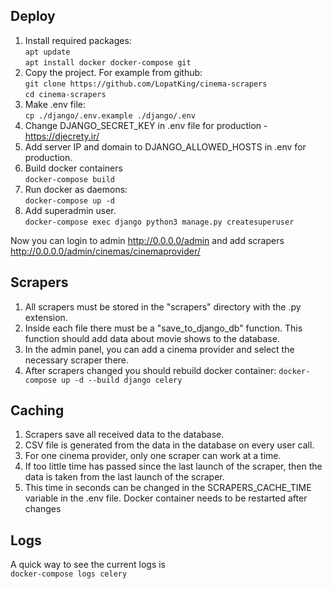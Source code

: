 ## Deploy
1. Install required packages:  
`apt update`    
`apt install docker docker-compose git`
2. Copy the project. For example from github:  
`git clone https://github.com/LopatKing/cinema-scrapers`  
`cd cinema-scrapers`
3. Make .env file:  
`cp ./django/.env.example ./django/.env`
4. Change DJANGO_SECRET_KEY in .env file for production - https://djecrety.ir/
5. Add server IP and domain to DJANGO_ALLOWED_HOSTS in .env for production.
6. Build docker containers  
`docker-compose build`
7. Run docker as daemons:  
`docker-compose up -d`
8. Add superadmin user.  
`docker-compose exec django python3 manage.py createsuperuser`

Now you can login to admin http://0.0.0.0/admin and add scrapers http://0.0.0.0/admin/cinemas/cinemaprovider/

## Scrapers
1. All scrapers must be stored in the "scrapers" directory with the .py extension.
2. Inside each file there must be a "save_to_django_db" function. This function should add data about movie shows 
to the database.
3. In the admin panel, you can add a cinema provider and select the necessary scraper there.
4. After scrapers changed you should rebuild docker container:
`docker-compose up -d --build django celery`

## Caching
1. Scrapers save all received data to the database.
2. CSV file is generated from the data in the database on every user call.
3. For one cinema provider, only one scraper can work at a time.
4. If too little time has passed since the last launch of the scraper, then the data is taken from the last launch of 
the scraper.
5. This time in seconds can be changed in the SCRAPERS_CACHE_TIME variable in the .env file. Docker container needs to 
be restarted after changes

## Logs
A quick way to see the current logs is  
`docker-compose logs celery`
